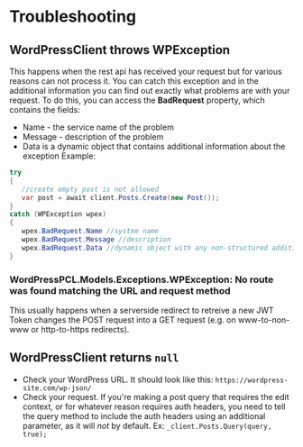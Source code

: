 # Troubleshooting

## WordPressClient throws WPException
This happens when the rest api has received your request but for various reasons can not process it. You can catch this exception and in the additional information you can find out exactly what problems are with your request.
To do this, you can access the **BadRequest** property, which contains the fields:
* Name - the service name of the problem
* Message - description of the problem
* Data is a dynamic object that contains additional information about the exception
Example:
```C#
try
{
   //create empty post is not allowed
   var post = await client.Posts.Create(new Post());   
}
catch (WPException wpex)
{
   wpex.BadRequest.Name //system name
   wpex.BadRequest.Message //description
   wpex.BadRequest.Data //dynamic object with any non-structured additional info
}
```

### WordPressPCL.Models.Exceptions.WPException: No route was found matching the URL and request method
This usually happens when a serverside redirect to retreive a new JWT Token changes the POST request into a GET request (e.g. on www-to-non-www or http-to-https redirects).

## WordPressClient returns `null`
* Check your WordPress URL. It should look like this: `https://wordpress-site.com/wp-json/`
* Check your request. If you're making a post query that requires the edit context, or for whatever reason requires auth headers, you need to tell the query method to include the auth headers using an additional parameter, as it will *not* by default. Ex: `_client.Posts.Query(query, true);`
